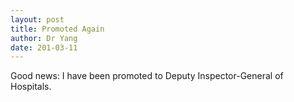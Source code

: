 ```yaml
---
layout: post
title: Promoted Again
author: Dr Yang
date: 201-03-11
---
```


Good news: I have been promoted to Deputy Inspector-General of Hospitals.
